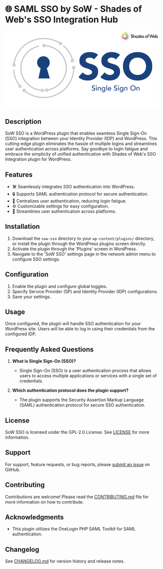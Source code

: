 # 🌐 SAML SSO by SoW - Shades of Web's SSO Integration Hub

![SoW SSO Logo](./assets/images/SSO.png)

## Description

SoW SSO is a WordPress plugin that enables seamless Single Sign-On (SSO) integration between your Identity Provider (IDP) and WordPress. This cutting-edge plugin eliminates the hassle of multiple logins and streamlines user authentication across platforms. Say goodbye to login fatigue and embrace the simplicity of unified authentication with Shades of Web's SSO Integration plugin for WordPress.

## Features

- 🛠️ Seamlessly integrates SSO authentication into WordPress.
- 🔒 Supports SAML authentication protocol for secure authentication.
- 🌟 Centralizes user authentication, reducing login fatigue.
- ⚙️ Customizable settings for easy configuration.
- 🔄 Streamlines user authentication across platforms.

## Installation

1. Download the `sow-sso` directory to your `wp-content/plugins/` directory, or install the plugin through the WordPress plugins screen directly.
2. Activate the plugin through the 'Plugins' screen in WordPress.
3. Navigate to the 'SoW SSO' settings page in the network admin menu to configure SSO settings.

## Configuration

1. Enable the plugin and configure global toggles.
2. Specify Service Provider (SP) and Identity Provider (IDP) configurations.
3. Save your settings.

## Usage

Once configured, the plugin will handle SSO authentication for your WordPress site. Users will be able to log in using their credentials from the configured IDP.

## Frequently Asked Questions

1. **What is Single Sign-On (SSO)?**
   - Single Sign-On (SSO) is a user authentication process that allows users to access multiple applications or services with a single set of credentials.

2. **Which authentication protocol does the plugin support?**
   - The plugin supports the Security Assertion Markup Language (SAML) authentication protocol for secure SSO authentication.

## License

SoW SSO is licensed under the GPL-2.0 License. See [LICENSE](LICENSE) for more information.

## Support

For support, feature requests, or bug reports, please [submit an issue](https://github.com/shades-of-web/sow-sso/issues) on GitHub.

## Contributing

Contributions are welcome! Please read the [CONTRIBUTING.md](CONTRIBUTING.md) file for more information on how to contribute.

## Acknowledgments

- This plugin utilizes the OneLogin PHP SAML Toolkit for SAML authentication.

## Changelog

See [CHANGELOG.md](CHANGELOG.md) for version history and release notes.
